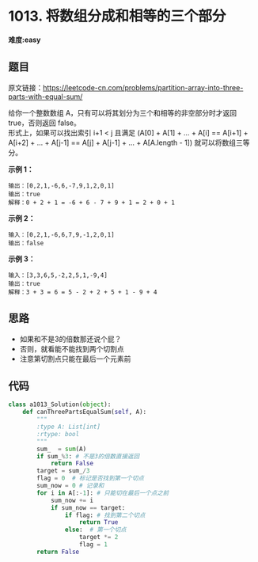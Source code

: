 # 1013. 将数组分成和相等的三个部分
**难度:easy**
## 题目
原文链接：https://leetcode-cn.com/problems/partition-array-into-three-parts-with-equal-sum/

给你一个整数数组 A，只有可以将其划分为三个和相等的非空部分时才返回 true，否则返回 false。  
形式上，如果可以找出索引 i+1 < j 且满足 (A[0] + A[1] + ... + A[i] == A[i+1] + A[i+2] + ... + A[j-1] == A[j] + A[j-1] + ... + A[A.length - 1]) 就可以将数组三等分。

**示例 1：**
```
输出：[0,2,1,-6,6,-7,9,1,2,0,1]
输出：true
解释：0 + 2 + 1 = -6 + 6 - 7 + 9 + 1 = 2 + 0 + 1
```
**示例 2：**
```
输入：[0,2,1,-6,6,7,9,-1,2,0,1]
输出：false
```
**示例 3：**
```
输入：[3,3,6,5,-2,2,5,1,-9,4]
输出：true
解释：3 + 3 = 6 = 5 - 2 + 2 + 5 + 1 - 9 + 4
```
## 思路
* 如果和不是3的倍数那还说个屁？
* 否则，就看能不能找到两个切割点
* 注意第切割点只能在最后一个元素前

## 代码
```python
class a1013_Solution(object):
    def canThreePartsEqualSum(self, A):
        """
        :type A: List[int]
        :rtype: bool
        """
        sum_  = sum(A)
        if sum_%3: # 不是3的倍数直接返回
            return False
        target = sum_/3
        flag = 0  # 标记是否找到第一个切点
        sum_now = 0 # 记录和
        for i in A[:-1]: # 只能切在最后一个点之前
            sum_now += i
            if sum_now == target:
                if flag: # 找到第二个切点
                    return True
                else:  # 第一个切点
                    target *= 2
                    flag = 1
        return False
```
